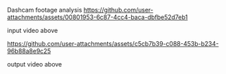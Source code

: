 Dashcam footage analysis
https://github.com/user-attachments/assets/00801953-6c87-4cc4-baca-dbfbe52d7eb1

input video above




https://github.com/user-attachments/assets/c5cb7b39-c088-453b-b234-96b88a8e9c25

output video above
